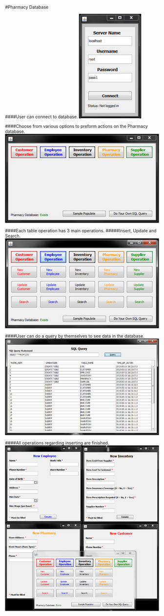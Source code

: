 #Pharmacy Database

####User can connect to database.
![Alt text](https://github.com/InderPabla/Projects/blob/master/Pharmacy%20Database%20WORK%20IN%20PROGRESS/Pharmacy/Images/1.PNG "Optional Title"
)

####Choose from various options to preform actions on the Pharmacy database.
![Alt text](https://github.com/InderPabla/Projects/blob/master/Pharmacy%20Database%20WORK%20IN%20PROGRESS/Pharmacy/Images/2.PNG "Optional Title"
)

####Each table operation has 3 main operations.
#####Insert, Update and Search.
![Alt text](https://github.com/InderPabla/Projects/blob/master/Pharmacy%20Database%20WORK%20IN%20PROGRESS/Pharmacy/Images/3.PNG "Optional Title"
)

####User can do a query by themselves to see data in the database.
![Alt text](https://github.com/InderPabla/Projects/blob/master/Pharmacy%20Database%20WORK%20IN%20PROGRESS/Pharmacy/Images/4.PNG "Optional Title"
)

####All operations regarding inserting are finished.
![Alt text](https://github.com/InderPabla/Projects/blob/master/Pharmacy%20Database%20WORK%20IN%20PROGRESS/Pharmacy/Images/5.PNG "Optional Title"
)
